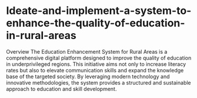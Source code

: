 # Ideate-and-implement-a-system-to-enhance-the-quality-of-education-in-rural-areas
Overview
The Education Enhancement System for Rural Areas is a comprehensive digital platform designed to improve the quality of education in underprivileged regions. This initiative aims not only to increase literacy rates but also to elevate communication skills and expand the knowledge base of the targeted society. By leveraging modern technology and innovative methodologies, the system provides a structured and sustainable approach to education and skill development.
